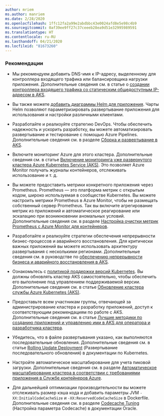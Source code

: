 ```yaml
---
author: mriem
ms.author: manriem
ms.date: 2/28/2020
ms.openlocfilehash: 1ffc12fa2a99e2abdbbc43e0024afd8e5e98c4b9
ms.sourcegitcommit: 0af39ee9ff27c37ceeeb28ea9d51e32995989591
ms.translationtype: HT
ms.contentlocale: ru-RU
ms.lasthandoff: 04/21/2020
ms.locfileid: "81673260"
---
```

### <a name="recommendations"></a>Рекомендации

* Мы рекомендуем добавить DNS-имя к IP-адресу, выделенному для контроллера входящего трафика или балансировщика нагрузки приложения. Дополнительные сведения см. в статье о [создании контроллера входящего трафика со статическим общедоступным IP-адресом в AKS](/azure/aks/ingress-static-ip).

* Вы также можете [добавить диаграммы Helm для приложения](https://helm.sh/docs/topics/charts/). Чарты Helm позволяют параметризировать развертывание приложения для использования и настройки различными клиентами.

* Разработайте и реализуйте стратегию DevOps. Чтобы обеспечить надежность и ускорить разработку, вы можете автоматизировать развертывание и тестирование с помощью Azure Pipelines. Дополнительные сведения см. в разделе [Сборка и развертывание в AKS](/azure/devops/pipelines/ecosystems/kubernetes/aks-template).

* Включите мониторинг Azure для этого кластера. Дополнительные сведения см. в статье [Включение мониторинга уже развернутого кластера Azure Kubernetes Service (AKS)](/azure/azure-monitor/insights/container-insights-enable-existing-clusters). Это позволяет Azure Monitor получать журналы контейнеров, отслеживать использование и т. д.

* Вы можете предоставить метрики конкретного приложения через Prometheus. Prometheus — это платформа метрик с открытым кодом, широко используемая в сообществе Kubernetes. Вы можете настроить метрики Prometheus в Azure Monitor, чтобы не размещать собственный сервер Prometheus. Так вы включите агрегирование метрик из приложений и автоматическое реагирование или эскалацию при возникновении аномальных условий. Дополнительные сведения см. в разделе [Настройка очистки метрик Prometheus с Azure Monitor для контейнеров](/azure/azure-monitor/insights/container-insights-prometheus-integration).

* Разработайте и реализуйте стратегии обеспечения непрерывности бизнес-процессов и аварийного восстановления. Для критически важных приложений вы можете использовать архитектуру развертывания с несколькими регионами. Дополнительные сведения см. в руководстве по [обеспечению непрерывности бизнеса и аварийного восстановления в AKS](/azure/aks/operator-best-practices-multi-region).

* Ознакомьтесь с [политикой поддержки версий Kubernetes](/azure/aks/supported-kubernetes-versions#kubernetes-version-support-policy). Вы должны обновлять кластер AKS самостоятельно, чтобы обеспечить его выполнение под управлением поддерживаемой версии. Дополнительные сведения см. в статье [Обновление кластера службы Azure Kubernetes (AKS)](/azure/aks/upgrade-cluster).

* Предоставьте всем участникам группы, отвечающей за администрирование кластера и разработку приложений, доступ к соответствующим рекомендациям по работе с AKS. Дополнительные сведения см. в статье [Лучшие методики по созданию приложений и управлению ими в AKS для оператора и разработчика кластера](/azure/aks/best-practices).

* Убедитесь, что в файле развертывания указано, как выполняются последовательные обновления. Дополнительные сведения см. в статье [Rolling Update Deployment](https://kubernetes.io/docs/concepts/workloads/controllers/deployment/#rolling-update-deployment) (Развертывание последовательного обновления) в документации по Kubernetes.

* Настройте автоматическое масштабирование для учета пиковой загрузки. Дополнительные сведения см. в разделе [Автоматическое масштабирование кластера в соответствии с требованиями приложения в Службе контейнеров Azure](/azure/aks/cluster-autoscaler).

* Для дальнейшей оптимизации производительности вы можете отслеживать размер кэша кода и добавить параметры JVM `-XX:InitialCodeCacheSize` и `-XX:ReservedCodeCacheSize` в Dockerfile. Дополнительные сведения см. в разделе [Codecache Tuning](https://docs.oracle.com/javase/8/embedded/develop-apps-platforms/codecache.htm) (Настройка параметра Codecache) в документации Oracle.

